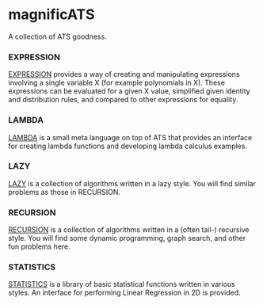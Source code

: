 # magnificATS

A collection of ATS goodness.

### EXPRESSION

[EXPRESSION](./EXPRESSSION/README.md) provides a way of creating and manipulating expressions involving a single variable X (for example polynomials in X). These expressions can be evaluated for a given X value, simplified given identity and distribution rules, and compared to other expressions for equality.

### LAMBDA

[LAMBDA](./LAMBDA/README.md) is a small meta language on top of ATS that provides an interface for creating lambda functions and developing lambda calculus examples.

### LAZY

[LAZY](./LAZY/README.md) is a collection of algorithms written in a lazy style. You will find similar problems as those in RECURSION.

### RECURSION

[RECURSION](./RECURSION/README.md) is a collection of algorithms written in a (often tail-) recursive style. You will find some dynamic programming, graph search, and other fun problems here.

### STATISTICS

[STATISTICS](./STATISTICS/README.md) is a library of basic statistical functions written in various styles. An interface for performing Linear Regression in 2D is provided.
